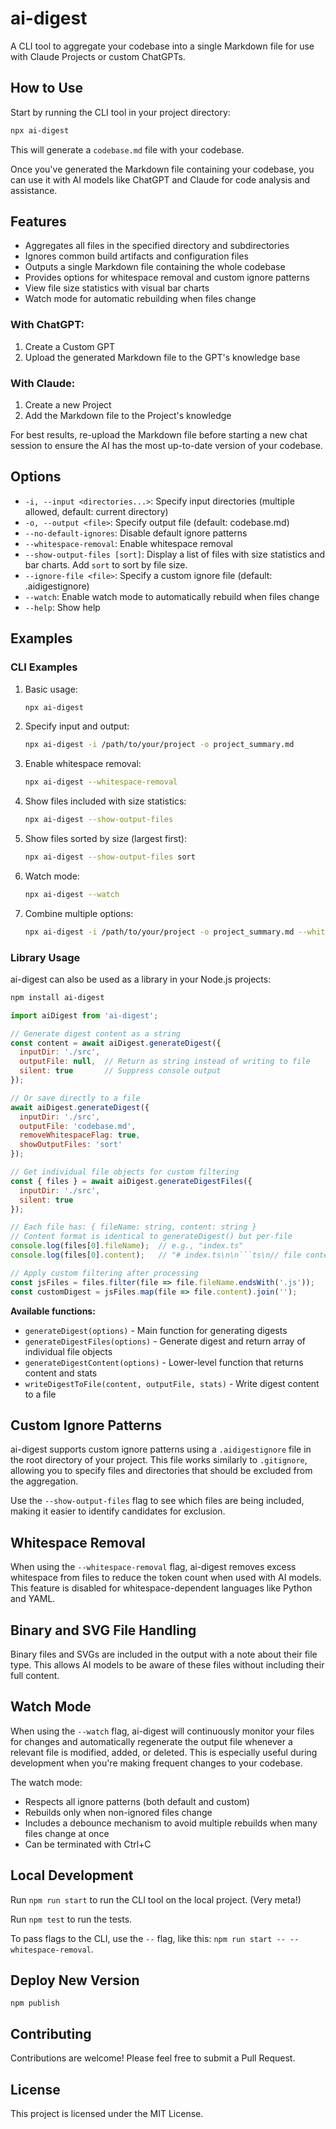 # ai-digest

A CLI tool to aggregate your codebase into a single Markdown file for use with Claude Projects or custom ChatGPTs.

## How to Use

Start by running the CLI tool in your project directory:

```bash
npx ai-digest
```

This will generate a `codebase.md` file with your codebase.

Once you've generated the Markdown file containing your codebase, you can use it with AI models like ChatGPT and Claude for code analysis and assistance.

## Features

- Aggregates all files in the specified directory and subdirectories
- Ignores common build artifacts and configuration files
- Outputs a single Markdown file containing the whole codebase
- Provides options for whitespace removal and custom ignore patterns
- View file size statistics with visual bar charts
- Watch mode for automatic rebuilding when files change

### With ChatGPT:

1. Create a Custom GPT
2. Upload the generated Markdown file to the GPT's knowledge base

### With Claude:

1. Create a new Project
2. Add the Markdown file to the Project's knowledge

For best results, re-upload the Markdown file before starting a new chat session to ensure the AI has the most up-to-date version of your codebase.

## Options

- `-i, --input <directories...>`: Specify input directories (multiple allowed, default: current directory)
- `-o, --output <file>`: Specify output file (default: codebase.md)
- `--no-default-ignores`: Disable default ignore patterns
- `--whitespace-removal`: Enable whitespace removal
- `--show-output-files [sort]`: Display a list of files with size statistics and bar charts. Add `sort` to sort by file size.
- `--ignore-file <file>`: Specify a custom ignore file (default: .aidigestignore)
- `--watch`: Enable watch mode to automatically rebuild when files change
- `--help`: Show help

## Examples

### CLI Examples

1. Basic usage:

   ```bash
   npx ai-digest
   ```

2. Specify input and output:

   ```bash
   npx ai-digest -i /path/to/your/project -o project_summary.md
   ```

3. Enable whitespace removal:

   ```bash
   npx ai-digest --whitespace-removal
   ```

4. Show files included with size statistics:

   ```bash
   npx ai-digest --show-output-files
   ```

5. Show files sorted by size (largest first):

   ```bash
   npx ai-digest --show-output-files sort
   ```

6. Watch mode:

   ```bash
   npx ai-digest --watch
   ```

7. Combine multiple options:

   ```bash
   npx ai-digest -i /path/to/your/project -o project_summary.md --whitespace-removal --show-output-files sort --watch
   ```

### Library Usage

ai-digest can also be used as a library in your Node.js projects:

```bash
npm install ai-digest
```

```javascript
import aiDigest from 'ai-digest';

// Generate digest content as a string
const content = await aiDigest.generateDigest({
  inputDir: './src',
  outputFile: null,  // Return as string instead of writing to file
  silent: true       // Suppress console output
});

// Or save directly to a file
await aiDigest.generateDigest({
  inputDir: './src',
  outputFile: 'codebase.md',
  removeWhitespaceFlag: true,
  showOutputFiles: 'sort'
});

// Get individual file objects for custom filtering
const { files } = await aiDigest.generateDigestFiles({
  inputDir: './src',
  silent: true
});

// Each file has: { fileName: string, content: string }
// Content format is identical to generateDigest() but per-file
console.log(files[0].fileName);  // e.g., "index.ts"
console.log(files[0].content);   // "# index.ts\n\n```ts\n// file content...\n```\n\n"

// Apply custom filtering after processing
const jsFiles = files.filter(file => file.fileName.endsWith('.js'));
const customDigest = jsFiles.map(file => file.content).join('');
```

**Available functions:**
- `generateDigest(options)` - Main function for generating digests
- `generateDigestFiles(options)` - Generate digest and return array of individual file objects
- `generateDigestContent(options)` - Lower-level function that returns content and stats
- `writeDigestToFile(content, outputFile, stats)` - Write digest content to a file

## Custom Ignore Patterns

ai-digest supports custom ignore patterns using a `.aidigestignore` file in the root directory of your project. This file works similarly to `.gitignore`, allowing you to specify files and directories that should be excluded from the aggregation.

Use the `--show-output-files` flag to see which files are being included, making it easier to identify candidates for exclusion.

## Whitespace Removal

When using the `--whitespace-removal` flag, ai-digest removes excess whitespace from files to reduce the token count when used with AI models. This feature is disabled for whitespace-dependent languages like Python and YAML.

## Binary and SVG File Handling

Binary files and SVGs are included in the output with a note about their file type. This allows AI models to be aware of these files without including their full content.

## Watch Mode

When using the `--watch` flag, ai-digest will continuously monitor your files for changes and automatically regenerate the output file whenever a relevant file is modified, added, or deleted. This is especially useful during development when you're making frequent changes to your codebase.

The watch mode:

- Respects all ignore patterns (both default and custom)
- Rebuilds only when non-ignored files change
- Includes a debounce mechanism to avoid multiple rebuilds when many files change at once
- Can be terminated with Ctrl+C

## Local Development

Run `npm run start` to run the CLI tool on the local project. (Very meta!)

Run `npm test` to run the tests.

To pass flags to the CLI, use the `--` flag, like this: `npm run start -- --whitespace-removal`.

## Deploy New Version

```
npm publish
```

## Contributing

Contributions are welcome! Please feel free to submit a Pull Request.

## License

This project is licensed under the MIT License.
